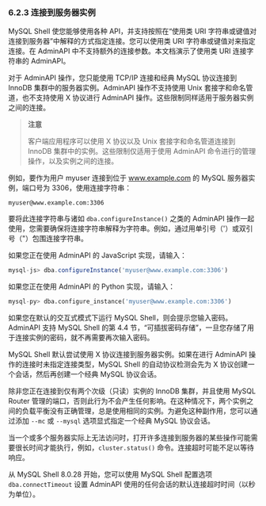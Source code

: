 ### 6.2.3 连接到服务器实例

MySQL Shell 使您能够使用各种 API，并支持按照在“使用类 URI 字符串或键值对连接到服务器”中解释的方式指定连接。您可以使用类 URI 字符串或键值对来指定连接。在 AdminAPI 中不支持额外的连接参数。本文档演示了使用类 URI 连接字符串的 AdminAPI。

对于 AdminAPI 操作，您只能使用 TCP/IP 连接和经典 MySQL 协议连接到 InnoDB 集群中的服务器实例。AdminAPI 操作不支持使用 Unix 套接字和命名管道，也不支持使用 X 协议进行 AdminAPI 操作。这些限制同样适用于服务器实例之间的连接。

> **注意**
>
> 客户端应用程序可以使用 X 协议以及 Unix 套接字和命名管道连接到 InnoDB 集群中的实例。这些限制仅适用于使用 AdminAPI 命令进行的管理操作，以及实例之间的连接。

例如，要作为用户 myuser 连接到位于 www.example.com 的 MySQL 服务器实例，端口号为 3306，使用连接字符串：

```shell
myuser@www.example.com:3306
```

要将此连接字符串与诸如 `dba.configureInstance()` 之类的 AdminAPI 操作一起使用，您需要确保将连接字符串解释为字符串。例如，通过用单引号（'）或双引号（"）包围连接字符串。

如果您正在使用 AdminAPI 的 JavaScript 实现，请输入：

```javascript
mysql-js> dba.configureInstance('myuser@www.example.com:3306')
```

如果您正在使用 AdminAPI 的 Python 实现，请输入：

```python
mysql-py> dba.configure_instance('myuser@www.example.com:3306')
```

如果您在默认的交互式模式下运行 MySQL Shell，则会提示您输入密码。AdminAPI 支持 MySQL Shell 的第 4.4 节，“可插拔密码存储”，一旦您存储了用于连接实例的密码，就不再需要再次输入密码。

MySQL Shell 默认尝试使用 X 协议连接到服务器实例。如果在进行 AdminAPI 操作的连接时未指定连接类型，MySQL Shell 的自动协议检测会先为 X 协议创建一个会话，然后再创建一个经典 MySQL 协议会话。

除非您正在连接到仅有两个次级（只读）实例的 InnoDB 集群，并且使用 MySQL Router 管理的端口，否则此行为不会产生任何影响。在这种情况下，两个实例之间的负载平衡没有正确管理，总是使用相同的实例。为避免这种副作用，您可以通过添加 `--mc` 或 `--mysql` 选项显式指定一个经典 MySQL 协议会话。

当一个或多个服务器实际上无法访问时，打开许多连接到服务器的某些操作可能需要很长时间才能执行，例如，`cluster.status()` 命令。连接超时可能不足以等待响应。

从 MySQL Shell 8.0.28 开始，您可以使用 MySQL Shell 配置选项 `dba.connectTimeout` 设置 AdminAPI 使用的任何会话的默认连接超时时间（以秒为单位）。